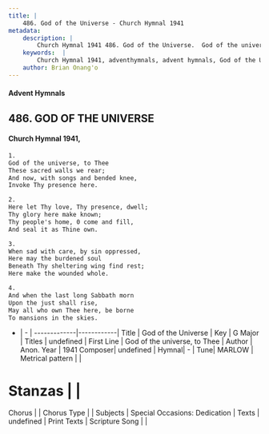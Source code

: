 ```yaml
---
title: |
    486. God of the Universe - Church Hymnal 1941
metadata:
    description: |
        Church Hymnal 1941 486. God of the Universe.  God of the universe, to Thee  These sacred walls we rear;  And now, with songs and bended knee,  Invoke Thy presence here. 
    keywords:  |
        Church Hymnal 1941, adventhymnals, advent hymnals, God of the Universe, God of the universe, to Thee. 
    author: Brian Onang'o
---
```


#### Advent Hymnals
## 486. GOD OF THE UNIVERSE
####  Church Hymnal 1941,

```txt
1.
God of the universe, to Thee 
These sacred walls we rear; 
And now, with songs and bended knee, 
Invoke Thy presence here. 

2.
Here let Thy love, Thy presence, dwell; 
Thy glory here make known; 
Thy people's home, 0 come and fill, 
And seal it as Thine own. 

3.
When sad with care, by sin oppressed, 
Here may the burdened soul 
Beneath Thy sheltering wing find rest; 
Here make the wounded whole. 

4.
And when the last long Sabbath morn 
Upon the just shall rise, 
May all who own Thee here, be borne 
To mansions in the skies.

```

- |   -  |
-------------|------------|
Title | God of the Universe |
Key | G Major |
Titles | undefined |
First Line | God of the universe, to Thee |
Author | Anon.
Year | 1941
Composer| undefined |
Hymnal|  - |
Tune| MARLOW |
Metrical pattern | |
# Stanzas |  |
Chorus |  |
Chorus Type |  |
Subjects | Special Occasions: Dedication |
Texts | undefined |
Print Texts | 
Scripture Song |  |
    

